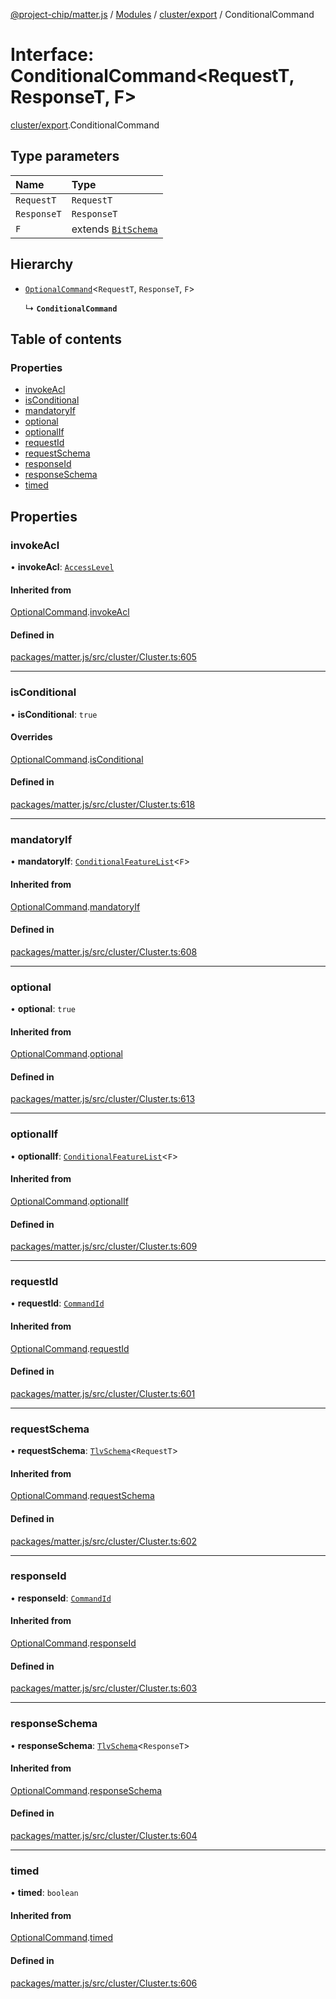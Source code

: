[@project-chip/matter.js](../README.md) / [Modules](../modules.md) / [cluster/export](../modules/cluster_export.md) / ConditionalCommand

# Interface: ConditionalCommand\<RequestT, ResponseT, F\>

[cluster/export](../modules/cluster_export.md).ConditionalCommand

## Type parameters

| Name | Type |
| :------ | :------ |
| `RequestT` | `RequestT` |
| `ResponseT` | `ResponseT` |
| `F` | extends [`BitSchema`](../modules/schema_export.md#bitschema) |

## Hierarchy

- [`OptionalCommand`](cluster_export.OptionalCommand.md)\<`RequestT`, `ResponseT`, `F`\>

  ↳ **`ConditionalCommand`**

## Table of contents

### Properties

- [invokeAcl](cluster_export.ConditionalCommand.md#invokeacl)
- [isConditional](cluster_export.ConditionalCommand.md#isconditional)
- [mandatoryIf](cluster_export.ConditionalCommand.md#mandatoryif)
- [optional](cluster_export.ConditionalCommand.md#optional)
- [optionalIf](cluster_export.ConditionalCommand.md#optionalif)
- [requestId](cluster_export.ConditionalCommand.md#requestid)
- [requestSchema](cluster_export.ConditionalCommand.md#requestschema)
- [responseId](cluster_export.ConditionalCommand.md#responseid)
- [responseSchema](cluster_export.ConditionalCommand.md#responseschema)
- [timed](cluster_export.ConditionalCommand.md#timed)

## Properties

### invokeAcl

• **invokeAcl**: [`AccessLevel`](../enums/cluster_export.AccessLevel.md)

#### Inherited from

[OptionalCommand](cluster_export.OptionalCommand.md).[invokeAcl](cluster_export.OptionalCommand.md#invokeacl)

#### Defined in

[packages/matter.js/src/cluster/Cluster.ts:605](https://github.com/project-chip/matter.js/blob/904d0c9b952b91f28a21803759c5e5c66ee4d272/packages/matter.js/src/cluster/Cluster.ts#L605)

___

### isConditional

• **isConditional**: ``true``

#### Overrides

[OptionalCommand](cluster_export.OptionalCommand.md).[isConditional](cluster_export.OptionalCommand.md#isconditional)

#### Defined in

[packages/matter.js/src/cluster/Cluster.ts:618](https://github.com/project-chip/matter.js/blob/904d0c9b952b91f28a21803759c5e5c66ee4d272/packages/matter.js/src/cluster/Cluster.ts#L618)

___

### mandatoryIf

• **mandatoryIf**: [`ConditionalFeatureList`](../modules/cluster_export.md#conditionalfeaturelist)\<`F`\>

#### Inherited from

[OptionalCommand](cluster_export.OptionalCommand.md).[mandatoryIf](cluster_export.OptionalCommand.md#mandatoryif)

#### Defined in

[packages/matter.js/src/cluster/Cluster.ts:608](https://github.com/project-chip/matter.js/blob/904d0c9b952b91f28a21803759c5e5c66ee4d272/packages/matter.js/src/cluster/Cluster.ts#L608)

___

### optional

• **optional**: ``true``

#### Inherited from

[OptionalCommand](cluster_export.OptionalCommand.md).[optional](cluster_export.OptionalCommand.md#optional)

#### Defined in

[packages/matter.js/src/cluster/Cluster.ts:613](https://github.com/project-chip/matter.js/blob/904d0c9b952b91f28a21803759c5e5c66ee4d272/packages/matter.js/src/cluster/Cluster.ts#L613)

___

### optionalIf

• **optionalIf**: [`ConditionalFeatureList`](../modules/cluster_export.md#conditionalfeaturelist)\<`F`\>

#### Inherited from

[OptionalCommand](cluster_export.OptionalCommand.md).[optionalIf](cluster_export.OptionalCommand.md#optionalif)

#### Defined in

[packages/matter.js/src/cluster/Cluster.ts:609](https://github.com/project-chip/matter.js/blob/904d0c9b952b91f28a21803759c5e5c66ee4d272/packages/matter.js/src/cluster/Cluster.ts#L609)

___

### requestId

• **requestId**: [`CommandId`](../modules/datatype_export.md#commandid)

#### Inherited from

[OptionalCommand](cluster_export.OptionalCommand.md).[requestId](cluster_export.OptionalCommand.md#requestid)

#### Defined in

[packages/matter.js/src/cluster/Cluster.ts:601](https://github.com/project-chip/matter.js/blob/904d0c9b952b91f28a21803759c5e5c66ee4d272/packages/matter.js/src/cluster/Cluster.ts#L601)

___

### requestSchema

• **requestSchema**: [`TlvSchema`](../classes/tlv_export.TlvSchema.md)\<`RequestT`\>

#### Inherited from

[OptionalCommand](cluster_export.OptionalCommand.md).[requestSchema](cluster_export.OptionalCommand.md#requestschema)

#### Defined in

[packages/matter.js/src/cluster/Cluster.ts:602](https://github.com/project-chip/matter.js/blob/904d0c9b952b91f28a21803759c5e5c66ee4d272/packages/matter.js/src/cluster/Cluster.ts#L602)

___

### responseId

• **responseId**: [`CommandId`](../modules/datatype_export.md#commandid)

#### Inherited from

[OptionalCommand](cluster_export.OptionalCommand.md).[responseId](cluster_export.OptionalCommand.md#responseid)

#### Defined in

[packages/matter.js/src/cluster/Cluster.ts:603](https://github.com/project-chip/matter.js/blob/904d0c9b952b91f28a21803759c5e5c66ee4d272/packages/matter.js/src/cluster/Cluster.ts#L603)

___

### responseSchema

• **responseSchema**: [`TlvSchema`](../classes/tlv_export.TlvSchema.md)\<`ResponseT`\>

#### Inherited from

[OptionalCommand](cluster_export.OptionalCommand.md).[responseSchema](cluster_export.OptionalCommand.md#responseschema)

#### Defined in

[packages/matter.js/src/cluster/Cluster.ts:604](https://github.com/project-chip/matter.js/blob/904d0c9b952b91f28a21803759c5e5c66ee4d272/packages/matter.js/src/cluster/Cluster.ts#L604)

___

### timed

• **timed**: `boolean`

#### Inherited from

[OptionalCommand](cluster_export.OptionalCommand.md).[timed](cluster_export.OptionalCommand.md#timed)

#### Defined in

[packages/matter.js/src/cluster/Cluster.ts:606](https://github.com/project-chip/matter.js/blob/904d0c9b952b91f28a21803759c5e5c66ee4d272/packages/matter.js/src/cluster/Cluster.ts#L606)
